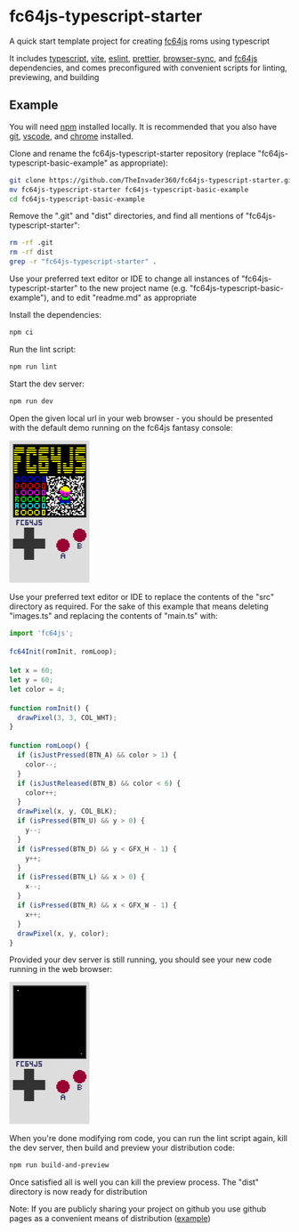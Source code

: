 # fc64js-typescript-starter

A quick start template project for creating [fc64js](https://github.com/TheInvader360/fc64js) roms using typescript

It includes [typescript](https://www.npmjs.com/package/typescript), [vite](https://www.npmjs.com/package/vite), [eslint](https://www.npmjs.com/package/eslint), [prettier](https://www.npmjs.com/package/prettier), [browser-sync](https://www.npmjs.com/package/browser-sync), and [fc64js](https://www.npmjs.com/package/fc64js) dependencies, and comes preconfigured with convenient scripts for linting, previewing, and building

## Example

You will need [npm](https://docs.npmjs.com/downloading-and-installing-node-js-and-npm) installed locally. It is recommended that you also have [git](https://github.com/git-guides/install-git), [vscode](https://code.visualstudio.com/download), and [chrome](https://www.google.com/chrome) installed.

Clone and rename the fc64js-typescript-starter repository (replace "fc64js-typescript-basic-example" as appropriate):

```bash
git clone https://github.com/TheInvader360/fc64js-typescript-starter.git
mv fc64js-typescript-starter fc64js-typescript-basic-example
cd fc64js-typescript-basic-example
```

Remove the ".git" and "dist" directories, and find all mentions of "fc64js-typescript-starter":

```bash
rm -rf .git
rm -rf dist
grep -r "fc64js-typescript-starter" .
```

Use your preferred text editor or IDE to change all instances of "fc64js-typescript-starter" to the new project name (e.g. "fc64js-typescript-basic-example"), and to edit "readme.md" as appropriate

Install the dependencies:

```bash
npm ci
```

Run the lint script:

```bash
npm run lint
```

Start the dev server:

```bash
npm run dev
```

Open the given local url in your web browser - you should be presented with the default demo running on the fc64js fantasy console:

<img src="https://raw.githubusercontent.com/TheInvader360/fc64js-typescript-starter/main/default-demo.gif" width="144"/>

Use your preferred text editor or IDE to replace the contents of the "src" directory as required. For the sake of this example that means deleting "images.ts" and replacing the contents of "main.ts" with:

```ts
import 'fc64js';

fc64Init(romInit, romLoop);

let x = 60;
let y = 60;
let color = 4;

function romInit() {
  drawPixel(3, 3, COL_WHT);
}

function romLoop() {
  if (isJustPressed(BTN_A) && color > 1) {
    color--;
  }
  if (isJustReleased(BTN_B) && color < 6) {
    color++;
  }
  drawPixel(x, y, COL_BLK);
  if (isPressed(BTN_U) && y > 0) {
    y--;
  }
  if (isPressed(BTN_D) && y < GFX_H - 1) {
    y++;
  }
  if (isPressed(BTN_L) && x > 0) {
    x--;
  }
  if (isPressed(BTN_R) && x < GFX_W - 1) {
    x++;
  }
  drawPixel(x, y, color);
}
```

Provided your dev server is still running, you should see your new code running in the web browser:

<img src="https://raw.githubusercontent.com/TheInvader360/fc64js-typescript-starter/main/basic-example.gif" width="144"/>

When you're done modifying rom code, you can run the lint script again, kill the dev server, then build and preview your distribution code:

```bash
npm run build-and-preview
```

Once satisfied all is well you can kill the preview process. The "dist" directory is now ready for distribution

Note: If you are publicly sharing your project on github you use github pages as a convenient means of distribution ([example](https://theinvader360.github.io/fc64js-typescript-starter/dist/))

